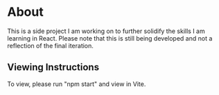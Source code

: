# About
This is a side project I am working on to further solidify the skills I am learning in React. Please note that this is still being developed and not a reflection of the final iteration.

## Viewing Instructions
To view, please run "npm start" and view in Vite.
